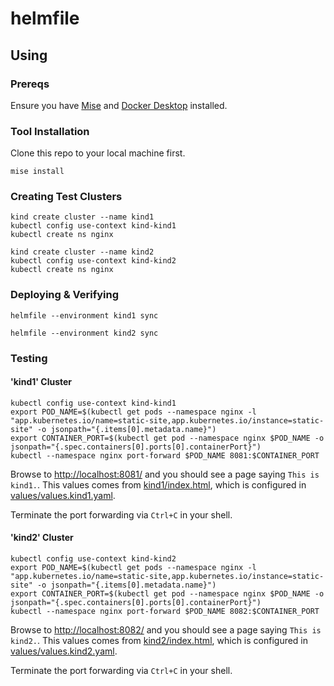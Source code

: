 # helmfile

## Using

### Prereqs

Ensure you have [Mise](https://mise.jdx.dev) and [Docker Desktop](https://www.docker.com/products/docker-desktop/) installed.

### Tool Installation

Clone this repo to your local machine first.

```shell
mise install
```

### Creating Test Clusters

```shell
kind create cluster --name kind1
kubectl config use-context kind-kind1
kubectl create ns nginx

kind create cluster --name kind2
kubectl config use-context kind-kind2
kubectl create ns nginx
```

### Deploying & Verifying

```shell
helmfile --environment kind1 sync
```

```shell
helmfile --environment kind2 sync
```

### Testing

#### 'kind1' Cluster

```shell
kubectl config use-context kind-kind1
export POD_NAME=$(kubectl get pods --namespace nginx -l "app.kubernetes.io/name=static-site,app.kubernetes.io/instance=static-site" -o jsonpath="{.items[0].metadata.name}")
export CONTAINER_PORT=$(kubectl get pod --namespace nginx $POD_NAME -o jsonpath="{.spec.containers[0].ports[0].containerPort}")
kubectl --namespace nginx port-forward $POD_NAME 8081:$CONTAINER_PORT
```

Browse to [http://localhost:8081/](http://localhost:8081/) and you should see a page saying `This is kind1.`. This values comes from [kind1/index.html](kind1/index.html), which is configured in [values/values.kind1.yaml](values/values.kind1.yaml).

Terminate the port forwarding via `Ctrl+C` in your shell.

#### 'kind2' Cluster

```shell
kubectl config use-context kind-kind2
export POD_NAME=$(kubectl get pods --namespace nginx -l "app.kubernetes.io/name=static-site,app.kubernetes.io/instance=static-site" -o jsonpath="{.items[0].metadata.name}")
export CONTAINER_PORT=$(kubectl get pod --namespace nginx $POD_NAME -o jsonpath="{.spec.containers[0].ports[0].containerPort}")
kubectl --namespace nginx port-forward $POD_NAME 8082:$CONTAINER_PORT
```

Browse to [http://localhost:8082/](http://localhost:8082/) and you should see a page saying `This is kind2.`. This values comes from [kind2/index.html](kind1/index.html), which is configured in [values/values.kind2.yaml](values/values.kind2.yaml).

Terminate the port forwarding via `Ctrl+C` in your shell.
